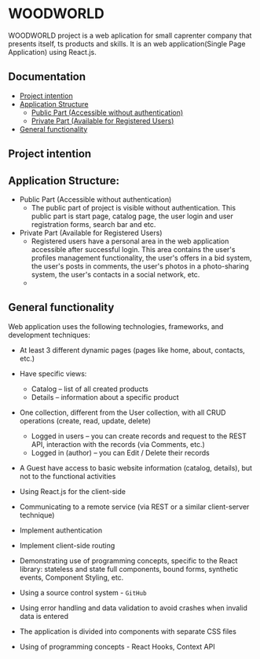 # WOODWORLD

WOODWORLD project is a web aplication for small caprenter company that presents itself, ts products and skills. It is an web application(Single Page Application) using React.js.

## Documentation
 - [Project intention](#project-intention)
 - [Application Structure](#application-structure)
    - [ Public Part (Accessible without authentication) ](#public-part)
    - [ Private Part (Available for Registered Users) ](#private-part)
 - [General functionality](#general)
    
##  Project intention

## Application Structure:
- Public Part (Accessible without authentication)
    - The public part of project is visible without authentication. This public part is start page, catalog page, the user login and user registration forms, search bar and etc.
- Private Part (Available for Registered Users)
    - Registered users have a personal area in the web application accessible after successful login. This area contains the user's profiles management functionality, the user's offers in a bid system, the user's posts in comments, the user's photos in a photo-sharing system, the user's contacts in a social network, etc.
    - 
## General functionality

Web application uses the following technologies, frameworks, and development techniques:
- At least 3 different dynamic pages (pages like home, about, contacts, etc.)
- Have specific views:
    - Catalog – list of all created products
    - Details – information about a specific product

- One collection, different from the User collection, with all CRUD operations (create, read, update, delete)
    - Logged in users – you can create records and request to the REST API, interaction with the records (via Comments, etc.)
    - Logged in (author) – you can Edit / Delete their records

- A Guest have access to basic website information (catalog, details), but not to the functional activities

- Using React.js for the client-side

- Communicating to a remote service (via REST or a similar client-server technique)

- Implement authentication

- Implement client-side routing

- Demonstrating use of programming concepts, specific to the React library: stateless and state full components, bound forms, synthetic events, Component Styling, etc.

- Using a source control system - `GitHub`

- Using error handling and data validation to avoid crashes when invalid data is entered

- The application is divided into components with separate CSS files

- Using of programming concepts - React Hooks, Context API
